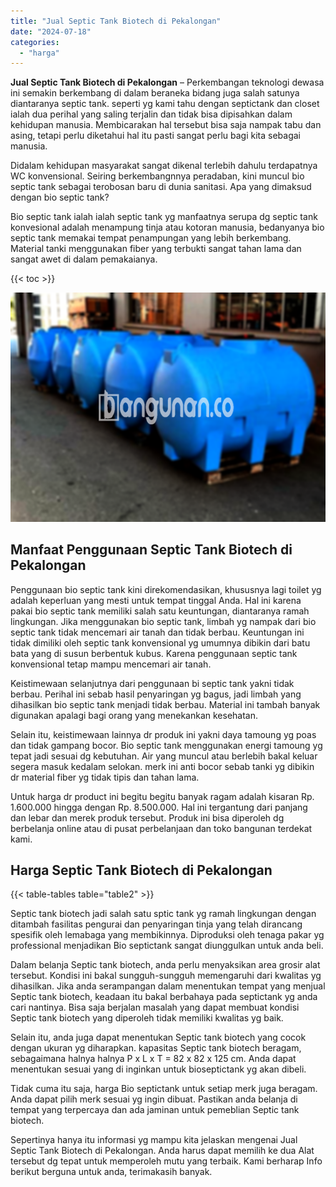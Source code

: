 ```yaml
---
title: "Jual Septic Tank Biotech di Pekalongan"
date: "2024-07-18"
categories: 
  - "harga"
---
```


**Jual Septic Tank Biotech di Pekalongan** – Perkembangan teknologi dewasa ini semakin berkembang di dalam beraneka bidang juga salah satunya diantaranya septic tank. seperti yg kami tahu dengan septictank dan closet ialah dua perihal yang saling terjalin dan tidak bisa dipisahkan dalam kehidupan manusia. Membicarakan hal tersebut bisa saja nampak tabu dan asing, tetapi perlu diketahui hal itu pasti sangat perlu bagi kita sebagai manusia.

Didalam kehidupan masyarakat sangat dikenal terlebih dahulu terdapatnya WC konvensional. Seiring berkembangnnya peradaban, kini muncul bio septic tank sebagai terobosan baru di dunia sanitasi. Apa yang dimaksud dengan bio septic tank?

Bio septic tank ialah ialah septic tank yg manfaatnya serupa dg septic tank konvesional adalah menampung tinja atau kotoran manusia, bedanyanya bio septic tank memakai tempat penampungan yang lebih berkembang. Material tanki menggunakan fiber yang terbukti sangat tahan lama dan sangat awet di dalam pemakaianya.

{{< toc >}}

![Jual Septic Tank Biotech di Pekalongan](/images/jual-bio-septictank-16.png)

## Manfaat Penggunaan Septic Tank Biotech di Pekalongan

Penggunaan bio septic tank kini direkomendasikan, khususnya lagi toilet yg adalah keperluan yang mesti untuk tempat tinggal Anda. Hal ini karena pakai bio septic tank memiliki salah satu keuntungan, diantaranya ramah lingkungan. Jika menggunakan bio septic tank, limbah yg nampak dari bio septic tank tidak mencemari air tanah dan tidak berbau. Keuntungan ini tidak dimiliki oleh septic tank konvensional yg umumnya dibikin dari batu bata yang di susun berbentuk kubus. Karena penggunaan septic tank konvensional tetap mampu mencemari air tanah.

Keistimewaan selanjutnya dari penggunaan bi septic tank yakni tidak berbau. Perihal ini sebab hasil penyaringan yg bagus, jadi limbah yang dihasilkan bio septic tank menjadi tidak berbau. Material ini tambah banyak digunakan apalagi bagi orang yang menekankan kesehatan.

Selain itu, keistimewaan lainnya dr produk ini yakni daya tamoung yg poas dan tidak gampang bocor. Bio septic tank menggunakan energi tamoung yg tepat jadi sesuai dg kebutuhan. Air yang muncul atau berlebih bakal keluar segera masuk kedalam selokan. merk ini anti bocor sebab tanki yg dibikin dr material fiber yg tidak tipis dan tahan lama.

Untuk harga dr product ini begitu begitu banyak ragam adalah kisaran Rp. 1.600.000 hingga dengan Rp. 8.500.000. Hal ini tergantung dari panjang dan lebar dan merek produk tersebut. Produk ini bisa diperoleh dg berbelanja online atau di pusat perbelanjaan dan toko bangunan terdekat kami.

## Harga Septic Tank Biotech di Pekalongan

{{< table-tables table="table2" >}}

Septic tank biotech jadi salah satu sptic tank yg ramah lingkungan dengan ditambah fasilitas pengurai dan penyaringan tinja yang telah dirancang spesifik oleh lemabaga yang membikinnya. Diproduksi oleh tenaga pakar yg professional menjadikan Bio septictank sangat diunggulkan untuk anda beli.

Dalam belanja Septic tank biotech, anda perlu menyaksikan area grosir alat tersebut. Kondisi ini bakal sungguh-sungguh memengaruhi dari kwalitas yg dihasilkan. Jika anda serampangan dalam menentukan tempat yang menjual Septic tank biotech, keadaan itu bakal berbahaya pada septictank yg anda cari nantinya. Bisa saja berjalan masalah yang dapat membuat kondisi Septic tank biotech yang diperoleh tidak memiliki kwalitas yg baik.

Selain itu, anda juga dapat menentukan Septic tank biotech yang cocok dengan ukuran yg diharapkan. kapasitas Septic tank biotech beragam, sebagaimana halnya halnya P x L x T = 82 x 82 x 125 cm. Anda dapat menentukan sesuai yang di inginkan untuk bioseptictank yg akan dibeli.

Tidak cuma itu saja, harga Bio septictank untuk setiap merk juga beragam. Anda dapat pilih merk sesuai yg ingin dibuat. Pastikan anda belanja di tempat yang terpercaya dan ada jaminan untuk pemeblian Septic tank biotech.

Sepertinya hanya itu informasi yg mampu kita jelaskan mengenai Jual Septic Tank Biotech di Pekalongan. Anda harus dapat memilih ke dua Alat tersebut dg tepat untuk memperoleh mutu yang terbaik. Kami berharap Info berikut berguna untuk anda, terimakasih banyak.
